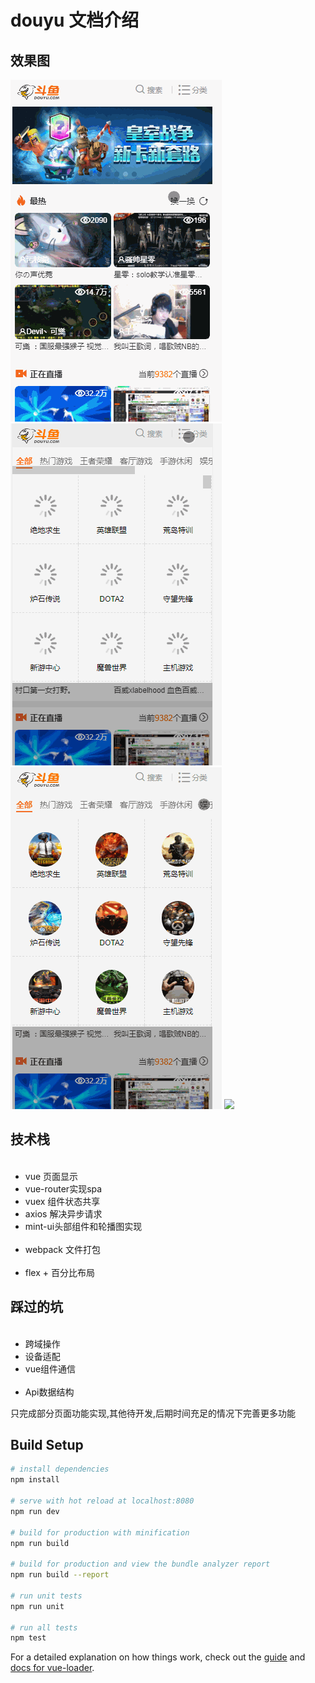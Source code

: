 
<h1>douyu 文档介绍 </h1>
<h2>效果图</h2>
<img src="./hotSreen_gif/screenhots1.gif" />
<img src="./hotSreen_gif/screenhots2.gif" />
<img src="./hotSreen_gif/screenhots3.gif" />
<img src="./hotSreen_gif/screenhots4.gif" />
<h2>技术栈</h2>
<ul>
  <li>vue 页面显示</li>
  <li>vue-router实现spa</li>
  <li>vuex 组件状态共享</li>
  <li>axios 解决异步请求</li>
  <li>mint-ui头部组件和轮播图实现</li>
  <li>webpack 文件打包</li>
  <li>flex + 百分比布局</li>
</ul>
<h2>踩过的坑</h2>
<ul>
  <li>跨域操作</li>
  <li>设备适配</li>
  <li>vue组件通信</li>
  <li>Api数据结构</li>
</ul>
<div>只完成部分页面功能实现,其他待开发,后期时间充足的情况下完善更多功能</div>


## Build Setup

``` bash
# install dependencies
npm install

# serve with hot reload at localhost:8080
npm run dev

# build for production with minification
npm run build

# build for production and view the bundle analyzer report
npm run build --report

# run unit tests
npm run unit

# run all tests
npm test
```

For a detailed explanation on how things work, check out the [guide](http://vuejs-templates.github.io/webpack/) and [docs for vue-loader](http://vuejs.github.io/vue-loader).

